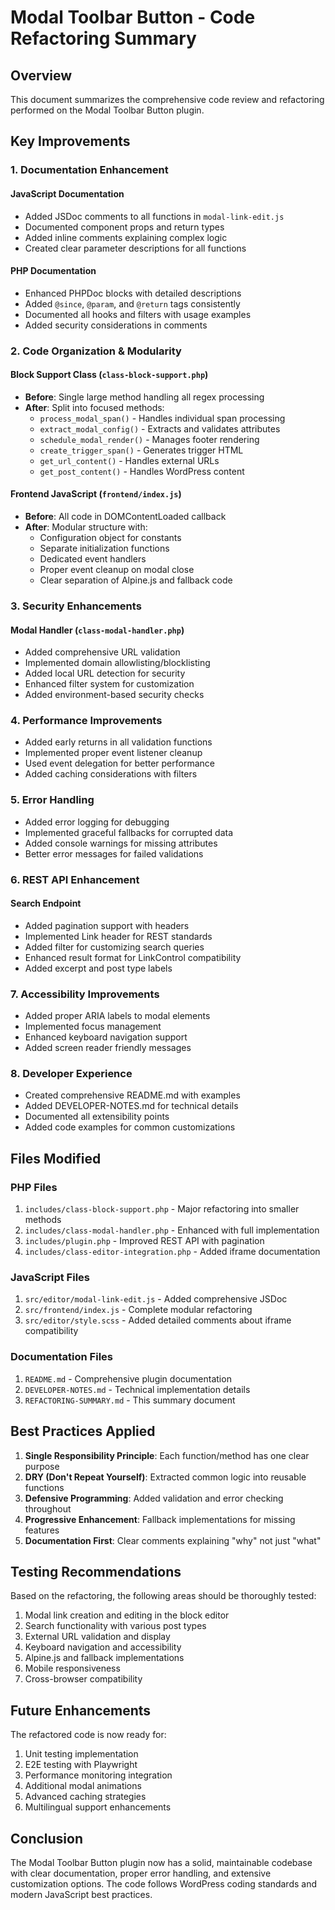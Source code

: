 # Modal Toolbar Button - Code Refactoring Summary

## Overview

This document summarizes the comprehensive code review and refactoring performed on the Modal Toolbar Button plugin.

## Key Improvements

### 1. **Documentation Enhancement**

#### JavaScript Documentation
- Added JSDoc comments to all functions in `modal-link-edit.js`
- Documented component props and return types
- Added inline comments explaining complex logic
- Created clear parameter descriptions for all functions

#### PHP Documentation
- Enhanced PHPDoc blocks with detailed descriptions
- Added `@since`, `@param`, and `@return` tags consistently
- Documented all hooks and filters with usage examples
- Added security considerations in comments

### 2. **Code Organization & Modularity**

#### Block Support Class (`class-block-support.php`)
- **Before**: Single large method handling all regex processing
- **After**: Split into focused methods:
  - `process_modal_span()` - Handles individual span processing
  - `extract_modal_config()` - Extracts and validates attributes
  - `schedule_modal_render()` - Manages footer rendering
  - `create_trigger_span()` - Generates trigger HTML
  - `get_url_content()` - Handles external URLs
  - `get_post_content()` - Handles WordPress content

#### Frontend JavaScript (`frontend/index.js`)
- **Before**: All code in DOMContentLoaded callback
- **After**: Modular structure with:
  - Configuration object for constants
  - Separate initialization functions
  - Dedicated event handlers
  - Proper event cleanup on modal close
  - Clear separation of Alpine.js and fallback code

### 3. **Security Enhancements**

#### Modal Handler (`class-modal-handler.php`)
- Added comprehensive URL validation
- Implemented domain allowlisting/blocklisting
- Added local URL detection for security
- Enhanced filter system for customization
- Added environment-based security checks

### 4. **Performance Improvements**

- Added early returns in all validation functions
- Implemented proper event listener cleanup
- Used event delegation for better performance
- Added caching considerations with filters

### 5. **Error Handling**

- Added error logging for debugging
- Implemented graceful fallbacks for corrupted data
- Added console warnings for missing attributes
- Better error messages for failed validations

### 6. **REST API Enhancement**

#### Search Endpoint
- Added pagination support with headers
- Implemented Link header for REST standards
- Added filter for customizing search queries
- Enhanced result format for LinkControl compatibility
- Added excerpt and post type labels

### 7. **Accessibility Improvements**

- Added proper ARIA labels to modal elements
- Implemented focus management
- Enhanced keyboard navigation support
- Added screen reader friendly messages

### 8. **Developer Experience**

- Created comprehensive README.md with examples
- Added DEVELOPER-NOTES.md for technical details
- Documented all extensibility points
- Added code examples for common customizations

## Files Modified

### PHP Files
1. `includes/class-block-support.php` - Major refactoring into smaller methods
2. `includes/class-modal-handler.php` - Enhanced with full implementation
3. `includes/plugin.php` - Improved REST API with pagination
4. `includes/class-editor-integration.php` - Added iframe documentation

### JavaScript Files
1. `src/editor/modal-link-edit.js` - Added comprehensive JSDoc
2. `src/frontend/index.js` - Complete modular refactoring
3. `src/editor/style.scss` - Added detailed comments about iframe compatibility

### Documentation Files
1. `README.md` - Comprehensive plugin documentation
2. `DEVELOPER-NOTES.md` - Technical implementation details
3. `REFACTORING-SUMMARY.md` - This summary document

## Best Practices Applied

1. **Single Responsibility Principle**: Each function/method has one clear purpose
2. **DRY (Don't Repeat Yourself)**: Extracted common logic into reusable functions
3. **Defensive Programming**: Added validation and error checking throughout
4. **Progressive Enhancement**: Fallback implementations for missing features
5. **Documentation First**: Clear comments explaining "why" not just "what"

## Testing Recommendations

Based on the refactoring, the following areas should be thoroughly tested:

1. Modal link creation and editing in the block editor
2. Search functionality with various post types
3. External URL validation and display
4. Keyboard navigation and accessibility
5. Alpine.js and fallback implementations
6. Mobile responsiveness
7. Cross-browser compatibility

## Future Enhancements

The refactored code is now ready for:

1. Unit testing implementation
2. E2E testing with Playwright
3. Performance monitoring integration
4. Additional modal animations
5. Advanced caching strategies
6. Multilingual support enhancements

## Conclusion

The Modal Toolbar Button plugin now has a solid, maintainable codebase with clear documentation, proper error handling, and extensive customization options. The code follows WordPress coding standards and modern JavaScript best practices.